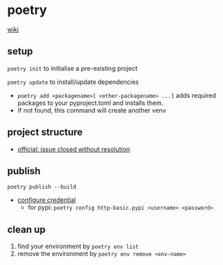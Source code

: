 # poetry

[wiki](https://github.com/davidkhala/python-utils/wiki/Package-Management-Tools#poetry)

## setup
`poetry init` to initialise a pre-existing project

`poetry update` to install/update dependencies
- `poetry add <packagename>[ <other-packagename> ...]` adds required packages to your pyproject.toml and installs them.
- If not found, this command will create another venv

## project structure
- [official: issue closed without resolution](https://github.com/python-poetry/poetry/issues/2252)


## publish
`poetry publish --build`
- [configure credential](https://python-poetry.org/docs/repositories/#configuring-credentials)
  - for pypi: `poetry config http-basic.pypi <username> <password>`

## clean up
1. find your environment by `poetry env list`
2. remove the environment by `poetry env remove <env-name>`

